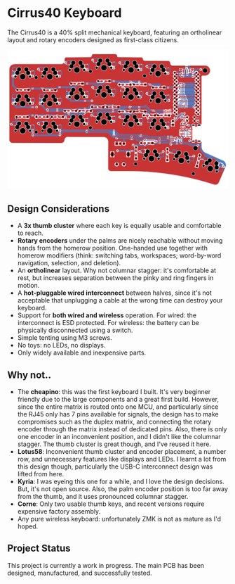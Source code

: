 # Cirrus40 Keyboard

The Cirrus40 is a 40% split mechanical keyboard, featuring an ortholinear layout and rotary encoders designed as first-class citizens.

![cirrus40 pcb render](/img/pcb_render.png)

## Design Considerations

- A **3x thumb cluster** where each key is equally usable and comfortable to reach.
- **Rotary encoders** under the palms are nicely reachable without moving hands from the homerow position. One-handed use together with homerow modifiers (think: switching tabs, workspaces; word-by-word navigation, selection, and deletion).
- An **ortholinear** layout. Why not columnar stagger: it's comfortable at rest, but increases separation between the pinky and ring fingers in motion.
- A **hot-pluggable wired interconnect** between halves, since it's not acceptable that unplugging a cable at the wrong time can destroy your keyboard.
- Support for **both wired and wireless** operation. For wired: the interconnect is ESD protected. For wireless: the battery can be physically disconnected using a switch.
- Simple tenting using M3 screws.
- No toys: no LEDs, no displays.
- Only widely available and inexpensive parts.

## Why not..

- The **cheapino**: this was the first keyboard I built. It's very beginner friendly due to the large components and a great first build. However, since the entire matrix is routed onto one MCU, and particularly since the RJ45 only has 7 pins available for signals, the design has to make compromises such as the duplex matrix, and connecting the rotary encoder through the matrix instead of dedicated pins. Also, there is only one encoder in an inconvenient position, and I didn't like the
  columnar stagger. The thumb cluster is great though, and I've reused it here.
- **Lotus58**: Inconvenient thumb cluster and encoder placement, a number row, and unnecessary features like displays and LEDs. I learnt a lot from this design though, particularly the USB-C interconnect design was lifted from here.
- **Kyria**: I was eyeing this one for a while, and I love the design decisions. But, it's not open source. Also, the palm encoder position is too far away from the thumb, and it uses pronounced columnar stagger.
- **Corne**: Only two usable thumb keys, and recent versions require expensive factory assembly.
- Any pure wireless keyboard: unfortunately ZMK is not as mature as I'd hoped.

## Project Status

This project is currently a work in progress. The main PCB has been designed, manufactured, and successfully tested.

